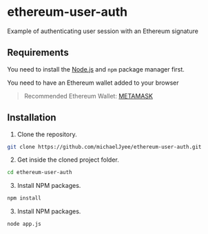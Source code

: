 # ethereum-user-auth
Example of authenticating user session with an Ethereum signature

## Requirements

You need to install the [Node.js](https://nodejs.dev/)
and `npm` package manager first.

You need to have an Ethereum wallet added to your browser

> Recommended Ethereum Wallet:
> [METAMASK](https://metamask.io/download/)

## Installation

1. Clone the repository.
  ```sh
  git clone https://github.com/michaelJyee/ethereum-user-auth.git
  ```
2. Get inside the cloned project folder.
  ```sh
  cd ethereum-user-auth
  ```
3. Install NPM packages.
  ```sh
  npm install
  ```

3. Install NPM packages.
  ```sh
  node app.js
  ```

